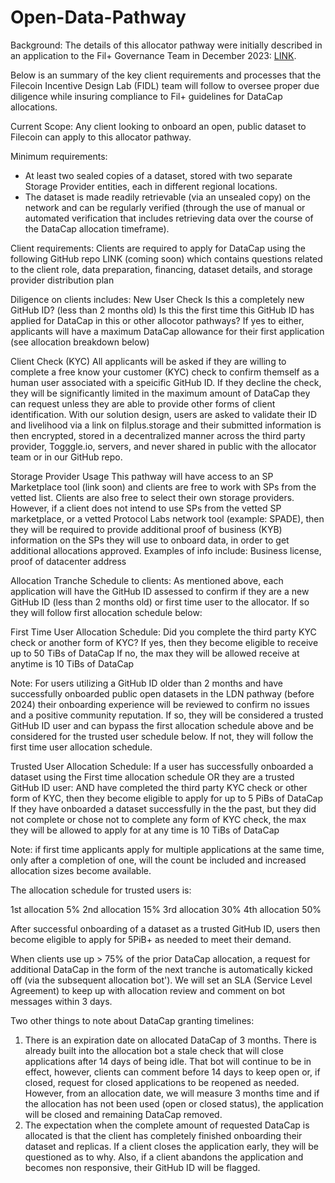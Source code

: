 # Open-Data-Pathway

Background:
The details of this allocator pathway were initially described in an application to the Fil+ Governance Team in December 2023: [LINK](https://github.com/filecoin-project/notary-governance/issues/996). 

Below is an summary of the key client requirements and processes that the Filecoin Incentive Design Lab (FIDL) team will follow to oversee proper due diligence while insuring compliance to Fil+ guidelines for DataCap allocations.

Current Scope: 
Any client looking to onboard an open, public dataset to Filecoin can apply to this allocator pathway. 

Minimum requirements:
- At least two sealed copies of a dataset, stored with two separate Storage Provider entities, each in different regional locations.
- The dataset is made readily retrievable (via an unsealed copy) on the network and can be regularly verified (through the use of manual or automated verification that includes retrieving data over the course of the DataCap allocation timeframe).

Client requirements: 
Clients are required to apply for DataCap using the following GitHub repo LINK (coming soon) which contains questions related to the client role, data preparation, financing, dataset details, and storage provider distribution plan

Diligence on clients includes:
New User Check
Is this a completely new GitHub ID? (less than 2 months old)
Is this the first time this GitHub ID has applied for DataCap in this or other allocotor pathways?
If yes to either, applicants will have a maximum DataCap allowance for their first application (see allocation breakdown below)

Client Check (KYC)
All applicants will be asked if they are willing to complete a free know your customer (KYC) check to confirm themself as a human user associated with a speicific GitHub ID. If they decline the check, they will be significantly limited in the maximum amount of DataCap they can request unless they are able to provide other forms of client identification.
With our solution design, users are asked to validate their ID and livelihood via a link on filplus.storage and their submitted information is then encrypted, stored in a decentralized manner across the third party provider, Togggle.io, servers, and never shared in public with the allocator team or in our GitHub repo. 

Storage Provider Usage
This pathway will have access to an SP Marketplace tool (link soon) and clients are free to work with SPs from the vetted list. 
Clients are also free to select their own storage providers. However, if a client does not intend to use SPs from the vetted SP marketplace, or a vetted Protocol Labs network tool (example: SPADE), then they will be required to provide additional proof of business (KYB) information on the SPs they will use to onboard data, in order to get additional allocations approved. Examples of info include: Business license, proof of datacenter address


Allocation Tranche Schedule to clients:
As mentioned above, each application will have the GitHub ID assessed to confirm if they are a new GitHub ID (less than 2 months old) or first time user to the allocator. If so they will follow first allocation schedule below:

First Time User Allocation Schedule: 
Did you complete the third party KYC check or another form of KYC? If yes, then they become eligible to receive up to 50 TiBs of DataCap
If no, the max they will be allowed receive at anytime is 10 TiBs of DataCap

Note: For users utilizing a GitHub ID older than 2 months and have successfully onboarded public open datasets in the LDN pathway (before 2024)
their onboarding experience will be reviewed to confirm no issues and a positive community reputation. If so, they will be considered a trusted GitHub ID user and can bypass the first allocation schedule above and be considered for the trusted user schedule below.  If not, they will follow the first time user allocation schedule.

Trusted User Allocation Schedule:
If a user has successfully onboarded a dataset using the First time allocation schedule OR they are a trusted GitHub ID user:
AND have completed the third party KYC check or other form of KYC, then they become eligible to apply for up to 5 PiBs of DataCap
If they have onboarded a dataset successfully in the the past, but they did not complete or chose not to complete any form of KYC check, the max they will be allowed to apply for at any time  is 10 TiBs of DataCap

Note: if first time applicants apply for multiple applications at the same time, only after a completion of one, will the count be included and increased allocation sizes become available.

The allocation schedule for trusted users is:
                                         
1st allocation         5%
2nd allocation        15%
3rd allocation        30%
4th allocation        50%

After successful onboarding of a dataset as a trusted GitHub ID, users then become eligible to apply for 5PiB+ as needed to meet their demand.

When clients use up > 75% of the prior DataCap allocation, a request for additional DataCap in the form of the next tranche is automatically kicked off (via the subsequent allocation bot'). We will set an SLA (Service Level Agreement) to keep up with allocation review and comment on bot messages within 3 days.

Two other things to note about DataCap granting timelines: 
1) There is an expiration date on allocated DataCap of 3 months. There is already built into the allocation bot a stale check that will close applications after 14 days of being idle. That bot will continue to be in effect,  however, clients can comment before 14 days to keep open or, if closed, request for closed applications to be reopened as needed. However, from an allocation date, we will measure 3 months time and if the allocation has not been used (open or closed status), the application will be closed and remaining DataCap removed.
2) The expectation when the complete amount of requested DataCap is allocated is that the client has completely finished onboarding their dataset and replicas. If a client closes the application early, they will be questioned as to why. Also, if a client abandons the application and becomes non responsive, their GitHub ID will be flagged. 
